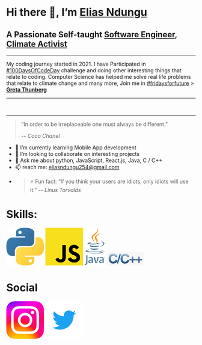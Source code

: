 # Hi there 👋, I’m [Elias Ndungu](https://twitter.com/ndungu_elias45)

## A Passionate Self-taught [Software Engineer](https://en.wikipedia.org/wiki/Software_engineering), [Climate  Activist](https://en.wikipedia.org/wiki/Climate_movement)
---
My coding journey started in 2021. I have Participated in [#100DaysOfCodeDay](https://www.100daysofcode.com/) challenge and doing
 other interesting things that relate to coding. Computer Science has helped me solve real life problems that relate to climate change and many more, Join me in [#fridaysforfuture](https://fridaysforfuture.org/) > [**Greta Thunberg**](https://en.wikipedia.org/wiki/Greta_Thunberg)

---
<br />

---
> “In order to be irreplaceable one must always be different.”
>
> -- <cite>*Coco Chanel*</cite>


- 🌱 I’m currently learning Mobile App development
- 👯 I’m looking to collaborate on interesting projects
- 💬 Ask me about python, JavaScript, React.js, Java, C / C++
- 📫 reach me: eliasndungu254@gmail.com
- >⚡ Fun fact: “If you think your users are idiots, only idiots will use it.”
 -- *Linus Torvalds*

# **Skills:**
[![python](after/py.png)](https://www.python.org/) [![javascript](after/js.png)](https://www.javascript.com/) [![java](after/java.png)](https://www.java.com/en/) [![c++](after/c++.png)](https://en.wikipedia.org/wiki/C%2B%2B)

# **Social**
[![instagram](after/ig.png)](https://www.instagram.com/ndungu_elias_45/) [![twitter](after/twitter.png)](https://twitter.com/ndungu_elias45)


